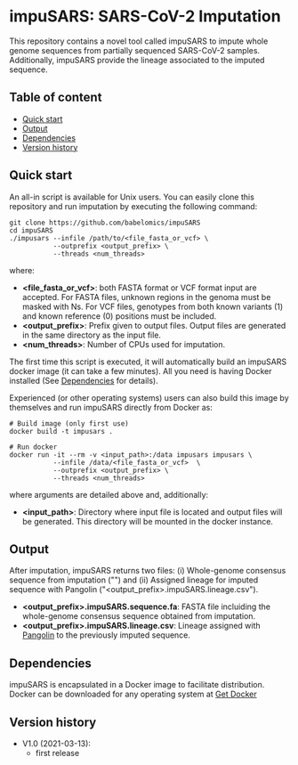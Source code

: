 # impuSARS: SARS-CoV-2 Imputation

This repository contains a novel tool called impuSARS to impute whole genome sequences from partially sequenced SARS-CoV-2 samples. Additionally, impuSARS provide the lineage associated to the imputed sequence.

## <a name="TOC">Table of content</a>
 * [Quick start](#quickstart)
 * [Output](#output)
 * [Dependencies](#dependencies)
 * [Version history](#versionhistory)


## <a name="quickstart">Quick start</a>

An all-in script is available for Unix users. You can easily clone this repository and run imputation by executing the following command:

```
git clone https://github.com/babelomics/impuSARS
cd impuSARS
./impusars --infile /path/to/<file_fasta_or_vcf> \
           --outprefix <output_prefix> \
           --threads <num_threads>

```

where:
 * **<file_fasta_or_vcf>**: both FASTA format or VCF format input are accepted. For FASTA files, unknown regions in the genoma must be masked with Ns. For VCF files, genotypes from both known variants (1) and known reference (0) positions must be included.
 * **<output_prefix>**: Prefix given to output files. Output files are generated in the same directory as the input file.
 * **<num_threads>**: Number of CPUs used for imputation.

The first time this script is executed, it will automatically build an impuSARS docker image (it can take a few minutes). All you need is having Docker installed (See [Dependencies](#dependencies) for details). 

Experienced (or other operating systems) users can also build this image by themselves and run impuSARS directly from Docker as:

```
# Build image (only first use)
docker build -t impusars .

# Run docker
docker run -it --rm -v <input_path>:/data impusars impusars \
           --infile /data/<file_fasta_or_vcf>  \
           --outprefix <output_prefix> \
           --threads <num_threads>
```

where arguments are detailed above and, additionally:
 * **<input_path>**: Directory where input file is located and output files will be generated. This directory will be mounted in the docker instance.

## <a name="output">Output</a>

After imputation, impuSARS returns two files:
 (i) Whole-genome consensus sequence from imputation ("") and (ii) Assigned lineage for imputed sequence with Pangolin ("<output_prefix>.impuSARS.lineage.csv").

* **<output_prefix>.impuSARS.sequence.fa**: FASTA file incluiding the whole-genome consensus sequence obtained from imputation.
* **<output_prefix>.impuSARS.lineage.csv**: Lineage assigned with [Pangolin](https://github.com/cov-lineages/pangolin) to the previously imputed sequence.


## <a name="dependencies">Dependencies</a>

impuSARS is encapsulated in a Docker image to facilitate distribution. Docker can be downloaded for any operating system at [Get Docker](https://docs.docker.com/get-docker/) 


## <a name="versionhistory">Version history</a>

 * V1.0 (2021-03-13): 
   * first release
